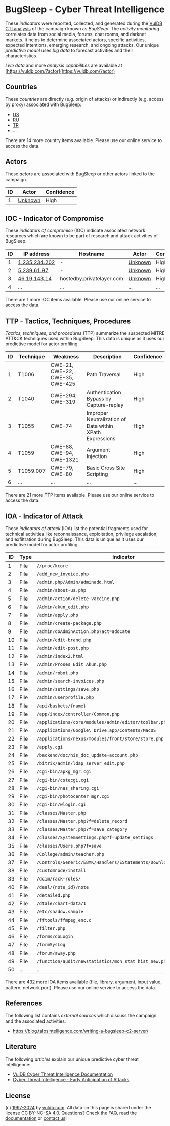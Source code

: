 # BugSleep - Cyber Threat Intelligence

These _indicators_ were reported, collected, and generated during the [VulDB CTI analysis](https://vuldb.com/?kb.cti) of the campaign known as _BugSleep_. The _activity monitoring_ correlates data from social media, forums, chat rooms, and darknet markets. It helps to determine associated actors, specific activities, expected intentions, emerging research, and ongoing attacks. Our unique _predictive model_ uses _big data_ to forecast activities and their characteristics.

_Live data_ and more _analysis capabilities_ are available at [https://vuldb.com/?actor](https://vuldb.com/?actor)

## Countries

These _countries_ are directly (e.g. origin of attacks) or indirectly (e.g. access by proxy) associated with BugSleep:

* [US](https://vuldb.com/?country.us)
* [RU](https://vuldb.com/?country.ru)
* [TR](https://vuldb.com/?country.tr)
* ...

There are 14 more country items available. Please use our online service to access the data.

## Actors

These _actors_ are associated with BugSleep or other actors linked to the campaign.

ID | Actor | Confidence
-- | ----- | ----------
1 | [Unknown](https://vuldb.com/?actor.unknown) | High

## IOC - Indicator of Compromise

These _indicators of compromise_ (IOC) indicate associated network resources which are known to be part of research and attack activities of BugSleep.

ID | IP address | Hostname | Actor | Confidence
-- | ---------- | -------- | ----- | ----------
1 | [1.235.234.202](https://vuldb.com/?ip.1.235.234.202) | - | [Unknown](https://vuldb.com/?actor.unknown) | High
2 | [5.239.61.97](https://vuldb.com/?ip.5.239.61.97) | - | [Unknown](https://vuldb.com/?actor.unknown) | High
3 | [46.19.143.14](https://vuldb.com/?ip.46.19.143.14) | hostedby.privatelayer.com | [Unknown](https://vuldb.com/?actor.unknown) | High
4 | ... | ... | ... | ...

There are 1 more IOC items available. Please use our online service to access the data.

## TTP - Tactics, Techniques, Procedures

_Tactics, techniques, and procedures_ (TTP) summarize the suspected MITRE ATT&CK techniques used within BugSleep. This data is unique as it uses our predictive model for actor profiling.

ID | Technique | Weakness | Description | Confidence
-- | --------- | -------- | ----------- | ----------
1 | T1006 | CWE-21, CWE-22, CWE-35, CWE-425 | Path Traversal | High
2 | T1040 | CWE-294, CWE-319 | Authentication Bypass by Capture-replay | High
3 | T1055 | CWE-74 | Improper Neutralization of Data within XPath Expressions | High
4 | T1059 | CWE-88, CWE-94, CWE-1321 | Argument Injection | High
5 | T1059.007 | CWE-79, CWE-80 | Basic Cross Site Scripting | High
6 | ... | ... | ... | ...

There are 21 more TTP items available. Please use our online service to access the data.

## IOA - Indicator of Attack

These _indicators of attack_ (IOA) list the potential fragments used for technical activities like reconnaissance, exploitation, privilege escalation, and exfiltration during BugSleep. This data is unique as it uses our predictive model for actor profiling.

ID | Type | Indicator | Confidence
-- | ---- | --------- | ----------
1 | File | `//proc/kcore` | Medium
2 | File | `/add_new_invoice.php` | High
3 | File | `/admin.php/Admin/adminadd.html` | High
4 | File | `/admin/about-us.php` | High
5 | File | `/admin/action/delete-vaccine.php` | High
6 | File | `/Admin/akun_edit.php` | High
7 | File | `/admin/apply.php` | High
8 | File | `/admin/create-package.php` | High
9 | File | `/admin/doAdminAction.php?act=addCate` | High
10 | File | `/admin/edit-brand.php` | High
11 | File | `/admin/edit-post.php` | High
12 | File | `/admin/index2.html` | High
13 | File | `/Admin/Proses_Edit_Akun.php` | High
14 | File | `/admin/robot.php` | High
15 | File | `/admin/search-invoices.php` | High
16 | File | `/admin/settings/save.php` | High
17 | File | `/admin/userprofile.php` | High
18 | File | `/api/baskets/{name}` | High
19 | File | `/app/index/controller/Common.php` | High
20 | File | `/applications/core/modules/admin/editor/toolbar.php` | High
21 | File | `/Applications/Google\ Drive.app/Contents/MacOS` | High
22 | File | `/applications/nexus/modules/front/store/store.php` | High
23 | File | `/apply.cgi` | Medium
24 | File | `/backend/doc/his_doc_update-account.php` | High
25 | File | `/bitrix/admin/ldap_server_edit.php` | High
26 | File | `/cgi-bin/apkg_mgr.cgi` | High
27 | File | `/cgi-bin/cstecgi.cgi` | High
28 | File | `/cgi-bin/nas_sharing.cgi` | High
29 | File | `/cgi-bin/photocenter_mgr.cgi` | High
30 | File | `/cgi-bin/wlogin.cgi` | High
31 | File | `/classes/Master.php` | High
32 | File | `/classes/Master.php?f=delete_record` | High
33 | File | `/classes/Master.php?f=save_category` | High
34 | File | `/classes/SystemSettings.php?f=update_settings` | High
35 | File | `/classes/Users.php?f=save` | High
36 | File | `/College/admin/teacher.php` | High
37 | File | `/Controls/Generic/EBMK/Handlers/EStatements/DownloadEStatement.ashx` | High
38 | File | `/customnode/install` | High
39 | File | `/dcim/rack-roles/` | High
40 | File | `/deal/{note_id}/note` | High
41 | File | `/detailed.php` | High
42 | File | `/dtale/chart-data/1` | High
43 | File | `/etc/shadow.sample` | High
44 | File | `/fftools/ffmpeg_enc.c` | High
45 | File | `/filter.php` | Medium
46 | File | `/forms/doLogin` | High
47 | File | `/formSysLog` | Medium
48 | File | `/forum/away.php` | High
49 | File | `/function/audit/newstatistics/mon_stat_hist_new.php` | High
50 | ... | ... | ...

There are 432 more IOA items available (file, library, argument, input value, pattern, network port). Please use our online service to access the data.

## References

The following list contains _external sources_ which discuss the campaign and the associated activities:

* https://blog.talosintelligence.com/writing-a-bugsleep-c2-server/

## Literature

The following _articles_ explain our unique predictive cyber threat intelligence:

* [VulDB Cyber Threat Intelligence Documentation](https://vuldb.com/?kb.cti)
* [Cyber Threat Intelligence - Early Anticipation of Attacks](https://www.scip.ch/en/?labs.20201022)

## License

(c) [1997-2024](https://vuldb.com/?kb.changelog) by [vuldb.com](https://vuldb.com/?kb.about). All data on this page is shared under the license [CC BY-NC-SA 4.0](https://creativecommons.org/licenses/by-nc-sa/4.0/). Questions? Check the [FAQ](https://vuldb.com/?kb.faq), read the [documentation](https://vuldb.com/?kb) or [contact us](https://vuldb.com/?contact)!
